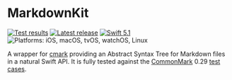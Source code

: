# MarkdownKit


[![Test results][tests shield]][actions] [![Latest release][release shield]][releases] [![Swift 5.1][swift shield]][swift] ![Platforms: iOS, macOS, tvOS, watchOS, Linux][platforms shield]

A wrapper for [cmark][cmark] providing an Abstract Syntax Tree for Markdown files in a natural Swift API. It is fully tested against the [CommonMark][commonmark] 0.29 [test cases][commonmark spec json].

[cmark]: https://github.com/commonmark/cmark
[commonmark]: https://spec.commonmark.org
[commonmark spec json]: https://spec.commonmark.org/0.29/spec.json

[swift]: https://swift.org

[releases]: https://github.com/danielctull/MarkdownKit/releases
[release shield]: https://img.shields.io/github/v/release/danielctull/MarkdownKit
[swift shield]: https://img.shields.io/badge/swift-5.1-F05138.svg "Swift 5.1"
[platforms shield]: https://img.shields.io/badge/platforms-iOS_macOS_tvOS_watchOS_Linux-lightgrey.svg?style=flat "iOS, macOS, tvOS, watchOS, Linux"

[actions]: https://github.com/danielctull/MarkdownKit/actions
[tests shield]: https://github.com/danielctull/MarkdownKit/workflows/tests/badge.svg
